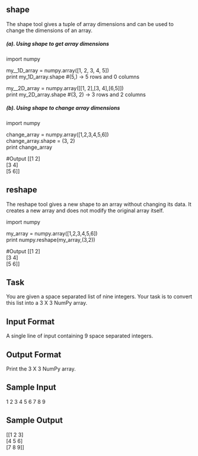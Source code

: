 <h2> shape </h2>

The shape tool gives a tuple of array dimensions and can be used to change the dimensions of an array.

<h5>(a). Using shape to get array dimensions </h5>

import numpy

my__1D_array = numpy.array([1, 2, 3, 4, 5])<br>
print my_1D_array.shape     #(5,) -> 5 rows and 0 columns<br>

my__2D_array = numpy.array([[1, 2],[3, 4],[6,5]])<br>
print my_2D_array.shape     #(3, 2) -> 3 rows and 2 columns <br>
<h5>(b). Using shape to change array dimensions </h5>

import numpy

change_array = numpy.array([1,2,3,4,5,6])<br>
change_array.shape = (3, 2)<br>
print change_array <br>

#Output
[[1 2]<br>
[3 4]<br>
[5 6]]<br>

<h2>reshape</h2>

The reshape tool gives a new shape to an array without changing its data. It creates a new array and does not modify the original array itself.

import numpy

my_array = numpy.array([1,2,3,4,5,6])<br>
print numpy.reshape(my_array,(3,2))<br>

#Output
[[1 2]<br>
[3 4]<br>
[5 6]]

<h2> Task </h2>

You are given a space separated list of nine integers. Your task is to convert this list into a 3 X 3 NumPy array.

<h2> Input Format </h2>

A single line of input containing 9 space separated integers.

<h2> Output Format </h2>

Print the 3 X 3 NumPy array.

<h2> Sample Input </h2>

1 2 3 4 5 6 7 8 9

<h2> Sample Output </h2>

[[1 2 3] <br>
 [4 5 6] <br>
 [7 8 9]]

